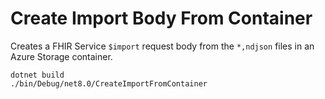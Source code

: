 # Create Import Body From Container

Creates a FHIR Service `$import` request body from the `*,ndjson` files in an Azure Storage container.

```
dotnet build
./bin/Debug/net8.0/CreateImportFromContainer
```